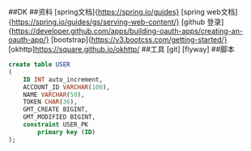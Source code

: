 ##DK
##资料
[spring文档]{https://spring.io/guides}
[spring web文档]{https://spring.io/guides/gs/serving-web-content/}
[github 登录]{https://developer.github.com/apps/building-oauth-apps/creating-an-oauth-app/}
[bootstrap]{https://v3.bootcss.com/getting-started/}
[okhttp]https://square.github.io/okhttp/
##工具
[git]
[flyway]
##脚本
```sql
create table USER
(
	ID INT auto_increment,
	ACCOUNT_ID VARCHAR(100),
	NAME VARCHAR(50),
	TOKEN CHAR(36),
	GMT_CREATE BIGINT,
	GMT_MODIFIED BIGINT,
	constraint USER_PK
		primary key (ID)
);



```
